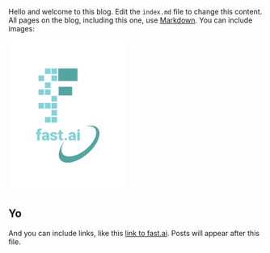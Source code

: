 Hello and welcome to this blog. Edit the `index.md` file to change this content. All pages on the blog, including this one, use [Markdown](https://guides.github.com/features/mastering-markdown/). You can include images:

![Image of fast.ai logo](images/logo.png)

## Yo

And you can include links, like this [link to fast.ai](https://www.fast.ai). Posts will appear after this file. 
